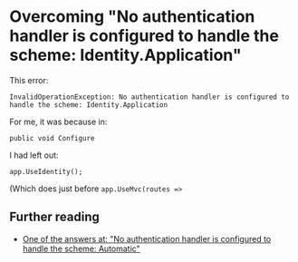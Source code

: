 # Overcoming "No authentication handler is configured to handle the scheme: Identity.Application"


This error:


    InvalidOperationException: No authentication handler is configured to handle the scheme: Identity.Application
    


For me, it was because in:

    public void Configure
        
        
I had left out:

    app.UseIdentity();

    
(Which does just before `app.UseMvc(routes =>`

## Further reading

 * [One of the answers at: "No authentication handler is configured to handle the scheme: Automatic"](http://stackoverflow.com/a/33989656/49)